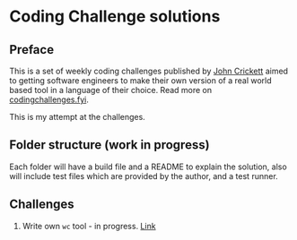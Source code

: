# Coding Challenge solutions

## Preface
This is a set of weekly coding challenges published by [John Crickett](https://uk.linkedin.com/in/johncrickett) aimed to getting software engineers to make their own version of a real world based tool in a language of their choice. Read more on [codingchallenges.fyi](codingchallenges.fyi).

This is my attempt at the challenges.


## Folder structure (work in progress)
Each folder will have a build file and a README to explain the solution, also will include test files which are provided by the author, and a test runner.

## Challenges
1. Write own `wc` tool - in progress. [Link](https://github.com/ankur26/codingchallenges-solutions/tree/main/ccwc)
